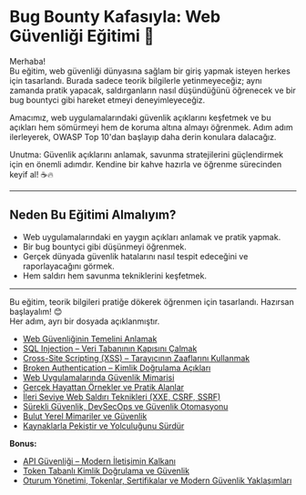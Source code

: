# Bug Bounty Kafasıyla: Web Güvenliği Eğitimi 🚀

Merhaba!  
Bu eğitim, web güvenliği dünyasına sağlam bir giriş yapmak isteyen herkes için tasarlandı. Burada sadece teorik bilgilerle yetinmeyeceğiz; aynı zamanda pratik yapacak, saldırganların nasıl düşündüğünü öğrenecek ve bir bug bountyci gibi hareket etmeyi deneyimleyeceğiz.

Amacımız, web uygulamalarındaki güvenlik açıklarını keşfetmek ve bu açıkları hem sömürmeyi hem de koruma altına almayı öğrenmek. Adım adım ilerleyerek, OWASP Top 10'dan başlayıp daha derin konulara dalacağız.  

Unutma: Güvenlik açıklarını anlamak, savunma stratejilerini güçlendirmek için en önemli adımdır. Kendine bir kahve hazırla ve öğrenme sürecinden keyif al! ☕🔥  

---

## Neden Bu Eğitimi Almalıyım?

- Web uygulamalarındaki en yaygın açıkları anlamak ve pratik yapmak.
- Bir bug bountyci gibi düşünmeyi öğrenmek.
- Gerçek dünyada güvenlik hatalarını nasıl tespit edeceğini ve raporlayacağını görmek.
- Hem saldırı hem savunma tekniklerini keşfetmek.

---

Bu eğitim, teorik bilgileri pratiğe dökerek öğrenmen için tasarlandı. Hazırsan başlayalım! 😊  
Her adım, ayrı bir dosyada açıklanmıştır. 
- [Web Güvenliğinin Temelini Anlamak](./1.md)
- [SQL Injection – Veri Tabanının Kapısını Çalmak](./2.md)
- [Cross-Site Scripting (XSS) – Tarayıcının Zaaflarını Kullanmak](./3.md)
- [Broken Authentication – Kimlik Doğrulama Açıkları](./4.md)
- [Web Uygulamalarında Güvenlik Mimarisi](./5.md)
- [Gerçek Hayattan Örnekler ve Pratik Alanlar](./6.md)
- [İleri Seviye Web Saldırı Teknikleri (XXE, CSRF, SSRF)](./7.md)
- [Sürekli Güvenlik, DevSecOps ve Güvenlik Otomasyonu](./8.md)
- [Bulut Yerel Mimariler ve Güvenlik](./9.md)
- [Kaynaklarla Pekiştir ve Yolculuğunu Sürdür](./10.md)

**Bonus:**

- [API Güvenliği – Modern İletişimin Kalkanı](./bonus1.md)
- [Token Tabanlı Kimlik Doğrulama ve Güvenlik](./bonus2.md)
- [Oturum Yönetimi, Tokenlar, Sertifikalar ve Modern Güvenlik Yaklaşımları](./bonus3.md)

